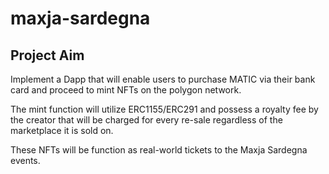# maxja-sardegna

## Project Aim

Implement a Dapp that will enable users to purchase MATIC via their bank card and proceed to mint NFTs on the polygon network.

The mint function will utilize ERC1155/ERC291 and possess a royalty fee by the creator that will be charged for every re-sale regardless of the marketplace it is sold on.

These NFTs will be function as real-world tickets to the Maxja Sardegna events.
